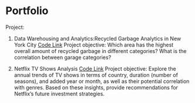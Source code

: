 # Portfolio

Project:
1. Data Warehousing and Analytics:Recycled Garbage Analytics in New York City
   [Code Link](https://github.com/YulunTsai/Data_Warehousing_for_Anlaytics)
Project objective: Which area has the highest overall amount of recycled garbage in different categories? What is the correlation between garage categories?


3. Netflix TV Shows Analysis
   [Code Link](https://github.com/YulunTsai/Netflix_Data_Analysis)
Project objective: Explore the annual trends of TV shows in terms of country, duration (number of seasons), and added year or month, as well as their potential correlation with genres. Based on these insights, provide recommendations for Netflix’s future investment strategies.
